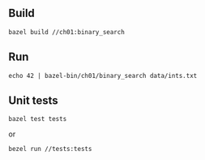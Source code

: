 ## Build

```
bazel build //ch01:binary_search
```

## Run

```
echo 42 | bazel-bin/ch01/binary_search data/ints.txt
```

## Unit tests

```
bazel test tests
```

or

```
bezel run //tests:tests
```